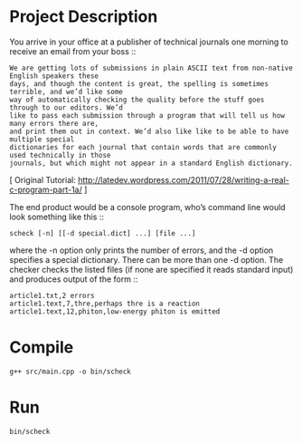 Project Description
======
You arrive in your office at a publisher of technical journals one morning to receive an email from your boss ::

	We are getting lots of submissions in plain ASCII text from non-native English speakers these 
	days, and though the content is great, the spelling is sometimes terrible, and we’d like some 
	way of automatically checking the quality before the stuff goes through to our editors. We’d 
	like to pass each submission through a program that will tell us how many errors there are, 
	and print them out in context. We’d also like like to be able to have multiple special 
	dictionaries for each journal that contain words that are commonly used technically in those 
	journals, but which might not appear in a standard English dictionary.

[ Original Tutorial: http://latedev.wordpress.com/2011/07/28/writing-a-real-c-program-part-1a/ ]

The end product would be a console program, who’s command line would look something like this :: 
	
	scheck [-n] [[-d special.dict] ...] [file ...]

where the -n option only prints the number of errors, and the -d option specifies a special dictionary. There can be more than one -d option. The checker checks the listed files (if none are specified it reads standard input) and produces output of the form ::
	
	article1.txt,2 errors
	article1.text,7,thre,perhaps thre is a reaction 
	article1.text,12,phiton,low-energy phiton is emitted

Compile
======

	g++ src/main.cpp -o bin/scheck

Run
======

	bin/scheck
